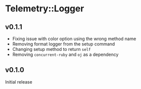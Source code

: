 # Telemetry::Logger

## v0.1.1
* Fixing issue with color option using the wrong method name
* Removing format logger from the setup command
* Changing setup method to return `self`
* Removing `concurrent-ruby` and `oj` as a dependency

## v0.1.0
Initial release